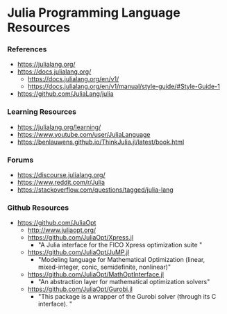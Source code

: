 Julia Programming Language Resources
====


### References
* https://julialang.org/
* https://docs.julialang.org/
  * https://docs.julialang.org/en/v1/
  * https://docs.julialang.org/en/v1/manual/style-guide/#Style-Guide-1
* https://github.com/JuliaLang/julia


### Learning Resources
* https://julialang.org/learning/
* https://www.youtube.com/user/JuliaLanguage
* https://benlauwens.github.io/ThinkJulia.jl/latest/book.html


### Forums
* https://discourse.julialang.org/
* https://www.reddit.com/r/Julia
* https://stackoverflow.com/questions/tagged/julia-lang



### Github Resources
* https://github.com/JuliaOpt
  * http://www.juliaopt.org/
  * https://github.com/JuliaOpt/Xpress.jl
    * "A Julia interface for the FICO Xpress optimization suite "
  * https://github.com/JuliaOpt/JuMP.jl
    * "Modeling language for Mathematical Optimization (linear, mixed-integer, conic, semidefinite, nonlinear)"
  * https://github.com/JuliaOpt/MathOptInterface.jl
    * "An abstraction layer for mathematical optimization solvers"
  * https://github.com/JuliaOpt/Gurobi.jl
    * "This package is a wrapper of the Gurobi solver (through its C interface). "

